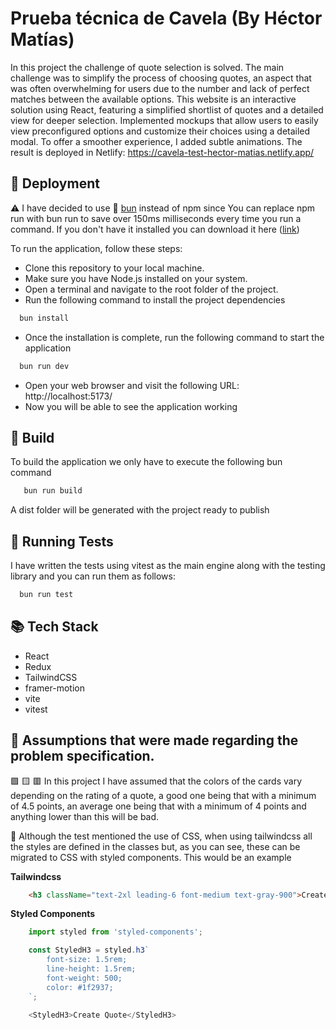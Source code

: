 
# Prueba técnica de Cavela (By Héctor Matías)

In this project the challenge of quote selection is solved. The main challenge was to simplify the process of choosing quotes, an aspect that was often overwhelming for users due to the number and lack of perfect matches between the available options. This website is an interactive solution using React, featuring a simplified shortlist of quotes and a detailed view for deeper selection. Implemented mockups that allow users to easily view preconfigured options and customize their choices using a detailed modal. To offer a smoother experience, I added subtle animations. The result is deployed in Netlify: https://cavela-test-hector-matias.netlify.app/



## 🚀 Deployment
⚠️ I have decided to use 🧅 [bun](https://bun.sh/) instead of npm since You can replace npm run with bun run to save over 150ms milliseconds every time you run a command. If you don't have it installed you can download it here ([link](https://bun.sh/docs/installation))

To run the application, follow these steps:
- Clone this repository to your local machine.
- Make sure you have Node.js installed on your system.
- Open a terminal and navigate to the root folder of the project.
- Run the following command to install the project dependencies

```bash
  bun install
```

- Once the installation is complete, run the following command to start the application

```bash
  bun run dev
```

- Open your web browser and visit the following URL: http://localhost:5173/
- Now you will be able to see the application working


## 🔨 Build

To build the application we only have to execute the following bun command


```bash
   bun run build
```

A dist folder will be generated with the project ready to publish
## 🧪 Running Tests

I have written the tests using vitest as the main engine along with the testing library and you can run them as follows:

```bash
  bun run test
```


## 📚 Tech Stack

- React
- Redux 
- TailwindCSS
- framer-motion
- vite
- vitest



## 🤔 Assumptions that were made regarding the problem specification.

🟩 🟨 🟥 In this project I have assumed that the colors of the cards vary depending on the rating of a quote, a good one being that with a minimum of 4.5 points, an average one being that with a minimum of 4 points and anything lower than this will be bad.

🎨 Although the test mentioned the use of CSS, when using tailwindcss all the styles are defined in the classes but, as you can see, these can be migrated to CSS with styled components.
This would be an example


**Tailwindcss**
```html
    <h3 className="text-2xl leading-6 font-medium text-gray-900">Create Quote</h3>
```

**Styled Components**
```ts
    import styled from 'styled-components';

    const StyledH3 = styled.h3`
        font-size: 1.5rem;
        line-height: 1.5rem;
        font-weight: 500;
        color: #1f2937;
    `;

    <StyledH3>Create Quote</StyledH3>
```